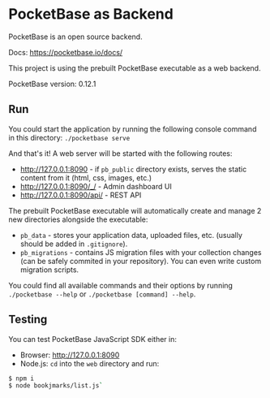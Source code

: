 # PocketBase as Backend

PocketBase is an open source backend.

Docs: https://pocketbase.io/docs/

This project is using the prebuilt PocketBase executable as a web backend.

PocketBase version: 0.12.1

## Run

You could start the application by running the following console command in this
directory: `./pocketbase serve`

And that's it! A web server will be started with the following routes:

- http://127.0.0.1:8090 - if `pb_public` directory exists, serves the static content from it (html, css, images, etc.)
- http://127.0.0.1:8090/_/ - Admin dashboard UI
- http://127.0.0.1:8090/api/ - REST API

The prebuilt PocketBase executable will automatically create and manage 2 new
directories alongside the executable:

- `pb_data` - stores your application data, uploaded files, etc. (usually should be added in `.gitignore`).
- `pb_migrations` - contains JS migration files with your collection changes (can be safely commited in your repository). You can even write custom migration scripts.

You could find all available commands and their options by running `./pocketbase --help` or `./pocketbase [command] --help`.

## Testing

You can test PocketBase JavaScript SDK either in:
- Browser: http://127.0.0.1:8090
- Node.js: `cd` into the `web` directory and run:

```sh
$ npm i
$ node bookjmarks/list.js`
```
